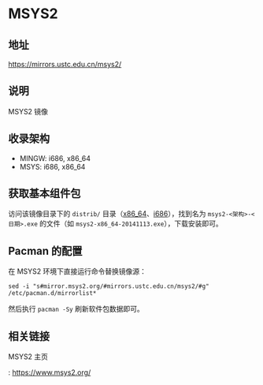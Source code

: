 # MSYS2

## 地址

<https://mirrors.ustc.edu.cn/msys2/>

## 说明

MSYS2 镜像

## 收录架构

-   MINGW: i686, x86_64
-   MSYS: i686, x86_64

## 获取基本组件包

访问该镜像目录下的 `distrib/`
目录（[x86_64](http://mirrors.ustc.edu.cn/msys2/distrib/x86_64/)、[i686](http://mirrors.ustc.edu.cn/msys2/distrib/i686/)），找到名为
`msys2-<架构>-<日期>.exe` 的文件（如
`msys2-x86_64-20141113.exe`），下载安装即可。

## Pacman 的配置

在 MSYS2 环境下直接运行命令替换镜像源：

    sed -i "s#mirror.msys2.org/#mirrors.ustc.edu.cn/msys2/#g" /etc/pacman.d/mirrorlist*

然后执行 `pacman -Sy` 刷新软件包数据即可。

## 相关链接

MSYS2 主页

:   <https://www.msys2.org/>
